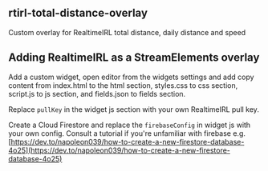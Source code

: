 ## rtirl-total-distance-overlay

Custom overlay for RealtimeIRL total distance, daily distance and speed

## Adding RealtimeIRL as a StreamElements overlay

Add a custom widget, open editor from the widgets settings and add copy content from index.html to the html section, styles.css to css section, script.js to js section, and fields.json to fields section.

Replace ```pullKey``` in the widget js section with your own RealtimeIRL pull key.

Create a Cloud Firestore and replace the ```firebaseConfig``` in widget js with your own config. Consult a tutorial if you're unfamiliar with firebase e.g. [https://dev.to/napoleon039/how-to-create-a-new-firestore-database-4o25](https://dev.to/napoleon039/how-to-create-a-new-firestore-database-4o25)
